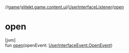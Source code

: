//[game](../../../index.md)/[xlitekt.game.content.ui](../index.md)/[UserInterfaceListener](index.md)/[open](open.md)

# open

[jvm]\
fun [open](open.md)(openEvent: [UserInterfaceEvent.OpenEvent](../-user-interface-event/-open-event/index.md))
